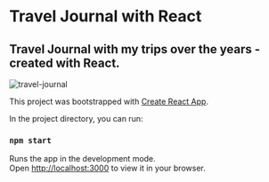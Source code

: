 <h1>Travel Journal with React</h1>
<h2>Travel Journal with my trips over the years - created with React. </h2> 
  
![travel-journal](https://user-images.githubusercontent.com/100399727/173833302-861d0e56-2eb3-41ee-9e63-b1df3be10256.png)


This project was bootstrapped with [Create React App](https://github.com/facebook/create-react-app).

In the project directory, you can run:

### `npm start`

Runs the app in the development mode.\
Open [http://localhost:3000](http://localhost:3000) to view it in your browser.
